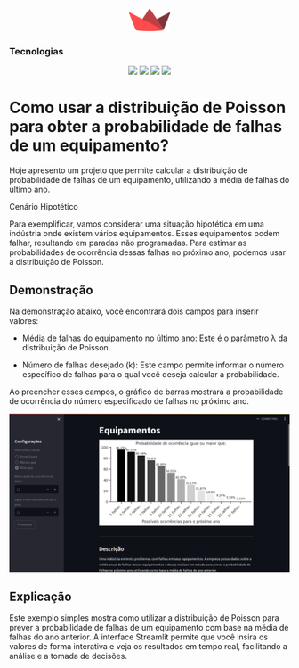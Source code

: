 <p align="center">
  <img height="40px" src="../utils/streamlit_logo.png">
</p>



<h3  id="techs">Tecnologias</h3>

<p align=center> <img src="https://img.shields.io/badge/python-3670A0?style=for-the-badge&logo=python&logoColor=ffdd54"> <img src="https://img.shields.io/badge/numpy-%23013243.svg?style=for-the-badge&logo=numpy&logoColor=white"> <img src="https://img.shields.io/badge/Matplotlib-%23ffffff.svg?style=for-the-badge&logo=Matplotlib&logoColor=black"> <img src="https://img.shields.io/badge/jupyter-%23FA0F00.svg?style=for-the-badge&logo=jupyter&logoColor=white">
  </ul>
  <br>
</p>


# Como usar a distribuição de Poisson para obter a probabilidade de falhas de um equipamento?



Hoje apresento um projeto que permite calcular a distribuição de probabilidade de falhas de um equipamento, utilizando a média de falhas do último ano.



Cenário Hipotético



Para exemplificar, vamos considerar uma situação hipotética em uma indústria onde existem vários equipamentos. Esses equipamentos podem falhar, resultando em paradas não programadas. Para estimar as probabilidades de ocorrência dessas falhas no próximo ano, podemos usar a distribuição de Poisson.



## Demonstração



Na demonstração abaixo, você encontrará dois campos para inserir valores:


+ Média de falhas do equipamento no último ano: Este é o parâmetro λ da distribuição de Poisson.

+ Número de falhas desejado (k): Este campo permite informar o número específico de falhas para o qual você deseja calcular a probabilidade.



Ao preencher esses campos, o gráfico de barras mostrará a probabilidade de ocorrência do número especificado de falhas no próximo ano.

<p align="center">
  <img widht="40%" src="./banner.png">
</p>




## Explicação

Este exemplo simples mostra como utilizar a distribuição de Poisson para prever a probabilidade de falhas de um equipamento com base na média de falhas do ano anterior. A interface Streamlit permite que você insira os valores de forma interativa e veja os resultados em tempo real, facilitando a análise e a tomada de decisões.



